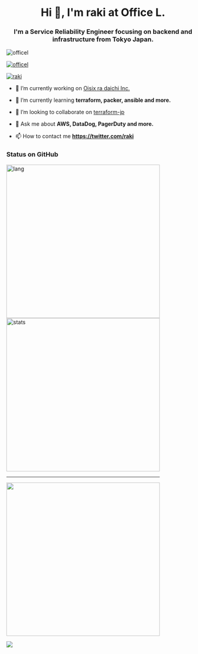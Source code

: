 <h1 align="center">Hi 👋, I'm raki at Office L.</h1>
<h3 align="center">I'm a Service Reliability Engineer focusing on backend and infrastructure from Tokyo Japan.</h3>

<p align="left"> <img src="https://komarev.com/ghpvc/?username=officel&label=Profile%20views&color=0e75b6&style=flat" alt="officel" /> </p>

<p align="left"> <a href="https://github.com/ryo-ma/github-profile-trophy"><img src="https://github-profile-trophy.vercel.app/?username=officel" alt="officel" /></a> </p>

<p align="left"> <a href="https://twitter.com/raki" target="blank"><img src="https://img.shields.io/twitter/follow/raki?logo=twitter&style=for-the-badge" alt="raki" /></a> </p>

- 🔭 I’m currently working on [Oisix ra daichi Inc.](https://www.oisix.com/)

- 🌱 I’m currently learning **terraform, packer, ansible and more.**

- 👯 I’m looking to collaborate on [terraform-jp](https://terraformjp.github.io/)

- 💬 Ask me about **AWS, DataDog, PagerDuty and more.**

- 📫 How to contact me **https://twitter.com/raki**


<h3 align="left">Status on GitHub</h3>
<div>
<a href="https://github.com/anuraghazra/github-readme-stats"><img src="https://github-readme-stats.vercel.app/api/top-langs?username=officel&theme=github_dark&hide_border=true&show_icons=true&locale=en" width="400" align="left" alt="lang"/></a>
<a href="https://github.com/anuraghazra/github-readme-stats"><img src="https://github-readme-stats.vercel.app/api?username=officel&theme=github_dark&hide_border=true&show_icons=true&count_private=true" width="400"  alt="stats"/></a>
<hr width="400" />
<a href="https://git.io/streak-stats"><img src="http://github-readme-streak-stats.herokuapp.com?user=officel&theme=github-dark-blue&hide_border=true" width="400" /></a>
</div>

<a href="https://github.com/ashutosh00710/github-readme-activity-graph"><img src="https://activity-graph.herokuapp.com/graph?username=officel&theme=github-dark&hide_title=true&hide_border=true" /></a>
